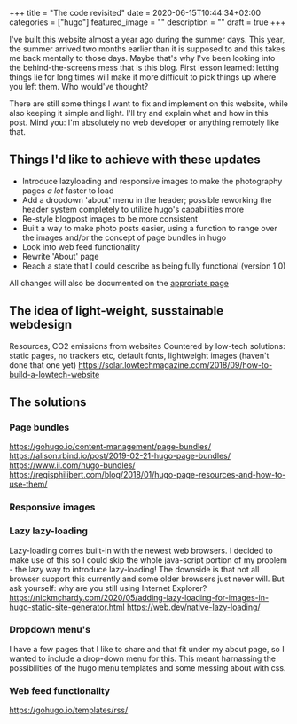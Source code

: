 +++
title =  "The code revisited"
date = 2020-06-15T10:44:34+02:00
categories = ["hugo"]
featured_image = ""
description = ""
draft = true
+++

I've built this website almost a year ago during the summer days. This year, the summer arrived two months earlier than it is supposed to and this takes me back mentally to those days. Maybe that's why I've been looking into the behind-the-screens mess that is this blog. First lesson learned: letting things lie for long times will make it more difficult to pick things up where you left them. Who would've thought?

There are still some things I want to fix and implement on this website, while also keeping it simple and light. I'll try and explain what and how in this post. Mind you: I'm absolutely no web developer or anything remotely like that.

<!--more-->

## Things I'd like to achieve with these updates
* Introduce lazyloading and responsive images to make the photography pages *a lot* faster to load
* Add a dropdown 'about' menu in the header; possible reworking the header system completely to utilize hugo's capabilities more
* Re-style blogpost images to be more consistent
* Built a way to make photo posts easier, using a function to range over the images and/or the concept of page bundles in hugo
* Look into web feed functionality
* Rewrite 'About' page
* Reach a state that I could describe as being fully functional (version 1.0)

All changes will also be documented on the [approriate page](/version)

## The idea of light-weight, susstainable webdesign
Resources, CO2 emissions from websites
Countered by low-tech solutions: static pages, no trackers etc, default fonts, lightweight images (haven't done that one yet)
https://solar.lowtechmagazine.com/2018/09/how-to-build-a-lowtech-website

## The solutions
### Page bundles
https://gohugo.io/content-management/page-bundles/
https://alison.rbind.io/post/2019-02-21-hugo-page-bundles/
https://www.ii.com/hugo-bundles/
https://regisphilibert.com/blog/2018/01/hugo-page-resources-and-how-to-use-them/

### Responsive images

### Lazy lazy-loading
Lazy-loading comes built-in with the newest web browsers. I decided to make use of this so I could skip the whole java-script portion of my problem - the lazy way to introduce lazy-loading! The downside is that not all browser support this currently and some older browsers just never will. But ask yourself: why are you still using Internet Explorer?
https://nickmchardy.com/2020/05/adding-lazy-loading-for-images-in-hugo-static-site-generator.html
https://web.dev/native-lazy-loading/

### Dropdown menu's
I have a few pages that I like to share and that fit under my about page, so I wanted to include a drop-down menu for this. This meant harnassing the possibilities of the hugo menu templates and some messing about with css.

### Web feed functionality
https://gohugo.io/templates/rss/